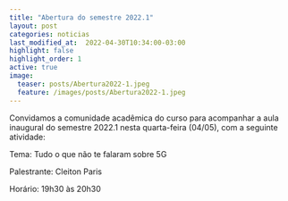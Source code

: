 ```yaml
---
title: "Abertura do semestre 2022.1"
layout: post
categories: noticias
last_modified_at:  2022-04-30T10:34:00-03:00
highlight: false
highlight_order: 1
active: true 
image:
  teaser: posts/Abertura2022-1.jpeg
  feature: /images/posts/Abertura2022-1.jpeg
---
```


Convidamos a comunidade acadêmica do curso para acompanhar a aula inaugural do semestre 2022.1 nesta quarta-feira (04/05), com a seguinte atividade:

Tema: Tudo o que não te  falaram sobre 5G

Palestrante: Cleiton Paris

Horário: 19h30 às 20h30
